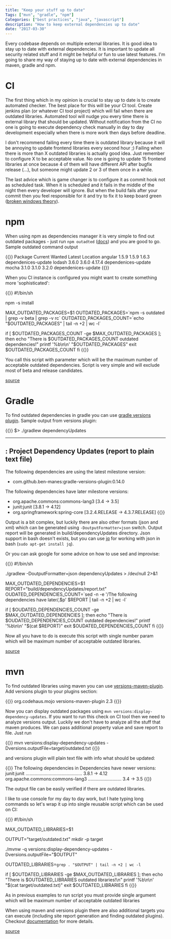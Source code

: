 ```yaml
---
title: "Keep your stuff up to date"
Tags: ["mvn", "gradle", "npm"]
Categories: ["best practices", "java", "javascript"]
description: "How to keep external dependencies up to date"
date: "2017-03-30"
---
```


Every codebase depends on multiple external libraries. It is good idea to stay up to date with
external dependencies. It is important to update all security related stuff and it might be helpful
or fun to use latest features. I'm going to share my way of staying up to date with external
dependencies in maven, gradle and npm.

<!--more-->

# CI 

The first thing which in my opinion is crucial to stay up to date is to create automated checker.
The best place for this will be your CI tool. Create jenkins plan (or whatever CI tool project)
which will fail when there are outdated libraries. Automated tool will nudge you every time there is
external library that should be updated. Without notification from the CI no one is going to execute
dependency check manually in day to day development especially when there is more work then days
before deadline.

I don't recommend failing every time there is outdated library because it will be annoying to update
frontend libraries every second hour ;) Failing when there is more than X outdated libraries is
actually good idea. Just remember to configure X to be acceptable value. No one is going to update
15 frontend libraries at once because 4 of them will have different API after bugfix release (...),
but someone might update 2 or 3 of them once in a while.

The last advice which is game changer is to configure it as commit hook not as scheduled task. When
it is scheduled and it fails in the middle of the night then every developer will ignore. But when
the build fails after your commit then you feel responsible for it and try to fix it to keep board
green ([broken windows theory](https://en.wikipedia.org/wiki/Broken_windows_theory)).

# npm

When using npm as dependencies manager it is very simple to find out outdated packages - just run
```npm outadted``` ([docs](https://docs.npmjs.com/cli/outdated)) and you are good to go. Sample
outdated command output

{{<highlight text>}}
Package     Current  Wanted  Latest  Location
angular       1.5.9   1.5.9   1.6.3  dependenices-update
lodash        3.6.0   3.6.0  4.17.4  dependenices-update
mocha         3.1.0   3.1.0   3.2.0  dependenices-update
{{</highlight>}}

When you CI
instance is configured you might want to create something more 'sophisticated':

{{<highlight bash>}}
#!/bin/sh

npm -s install

MAX_OUTDATED_PACKAGES=$1
OUTDATED_PACKAGES=`npm -s outdated | grep -v beta | grep -v rc`
OUTDATED_PACKAGES_COUNT=`echo "$OUTDATED_PACKAGES" | tail -n +2 | wc -l`

if [ $OUTDATED_PACKAGES_COUNT -ge $MAX_OUTDATED_PACKAGES ]; then
  echo "There is $OUTDATED_PACKAGES_COUNT outdated dependencies!"
  printf '%b\n\n' "$OUTDATED_PACKAGES"
  exit $OUTDATED_PACKAGES_COUNT
fi
{{</highlight>}}

You call this script with parameter which will be the maximum number of acceptable outdated
dependencies. Script is very simple and will exclude most of beta and release candidates.

[source](https://github.com/pchudzik/blog-example-dependencies/blob/master/npm/find-outdated-dependencies)

# Gradle

To find outdated dependencies in gradle you can use [gradle versions
plugin](https://github.com/ben-manes/gradle-versions-plugin). Sample output from versions plugin:

{{<highlight text>}}
$> ./gradlew dependencyUpdates

------------------------------------------------------------
: Project Dependency Updates (report to plain text file)
------------------------------------------------------------

The following dependencies are using the latest milestone version:
 - com.github.ben-manes:gradle-versions-plugin:0.14.0

The following dependencies have later milestone versions:
 - org.apache.commons:commons-lang3 [3.4 -> 3.5]
 - junit:junit [3.8.1 -> 4.12]
 - org.springframework:spring-core [3.2.4.RELEASE -> 4.3.7.RELEASE]
{{</highlight>}}

Output is a bit complex, but luckily there are also other formats (json and xml) which can be
generated using ```-DoutputFormatter=json``` switch. Output report will be generated in
build/dependencyUpdates directory. Json support in bash doesn't exists, but you can use
[jq](https://stedolan.github.io/jq/manual/) for working with json in bash (```sudo apt-get install jq```).

Or you can ask google for some advice on how to use sed and improvise:

{{<highlight shell>}}
#!/bin/sh

./gradlew -DoutputFormatter=json dependencyUpdates > /dev/null 2>&1

MAX_OUTDATED_DEPENDENCIES=$1
REPORT="build/dependencyUpdates/report.txt"
OUDATED_DEPENDENCIES_COUNT=`sed -n -e '/The following dependencies have later/,$p' $REPORT | tail -n +2 | wc -l`

if [ $OUDATED_DEPENDENCIES_COUNT -ge $MAX_OUTDATED_DEPENDENCIES ]; then
  echo "There is $OUDATED_DEPENDENCIES_COUNT outdated dependencies!"
  printf '%b\n\n' "$(cat $REPORT)"
  exit $OUDATED_DEPENDENCIES_COUNT
fi
{{</highlight>}}

Now all you have to do is execute this script with single number param which will be maximum number
of acceptable outdated libraries.

[source](https://github.com/pchudzik/blog-example-dependencies/blob/master/gradle/find-oudated-dependencies)

# mvn

To find outdated libraries using maven you can use [versions-maven-plugin](http://www.mojohaus.org/versions-maven-plugin).
Add versions plugin to your plugins section:

{{<highlight xml>}}
<plugin>
  <groupId>org.codehaus.mojo</groupId>
  <artifactId>versions-maven-plugin</artifactId>
  <version>2.3</version>
</plugin>
{{</highlight>}}

Now you can display outdated packages using ```mvn versions:display-dependency-updates```. If you
want to run this check on CI tool then we need to analyze versions output. Luckily we don't have to
analyze all the stuff that maven produces. We can pass additional property value and save report to
file. Just run

{{<highlight shell>}}
mvn versions:display-dependency-updates -Dversions.outputFile=target/outdated.txt
{{</highlight>}} 

and versions plugin will plain text file with info what should be updated:

{{<highlight text>}}
The following dependencies in Dependencies have newer versions:
  junit:junit ............................................ 3.8.1 -> 4.12
  org.apache.commons:commons-lang3 .......................... 3.4 -> 3.5
{{</highlight>}}

The output file can be easily verified if there are outdated libraries.

I like to use console for my day to day work, but I hate typing long commands so let's wrap it up
into single reusable script which can be used on CI:

{{<highlight shell>}}
#!/bin/sh

MAX_OUTDATED_LIBRARIES=$1

OUTPUT="target/outdated.txt"
mkdir -p target

./mvnw -q versions:display-dependency-updates -Dversions.outputFile="$OUTPUT" 

OUTDATED_LIBRARIES=`grep . "$OUTPUT" | tail -n +2 | wc -l`

if [ $OUTDATED_LIBRARIES -ge $MAX_OUTDATED_LIBRARIES ]; then
  echo "There is $OUTDATED_LIBRARIES outdated libraries!\n"
  printf '%b\n\n' "$(cat target/outdated.txt)"
  exit $OUTDATED_LIBRARIES
fi
{{</highlight>}}

As in previous examples to run script you must provide single argument which will be maximum number
of acceptable outdated libraries

When using maven and versions plugin there are also additional targets you can execute (including
site report generation and finding outdated plugins). Checkout
[documentation](http://www.mojohaus.org/versions-maven-plugin/plugin-info.html) for more details.

[source](https://github.com/pchudzik/blog-example-dependencies/blob/master/mvn/find-outdated-dependencies)
